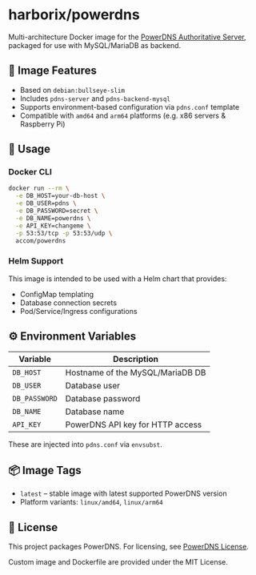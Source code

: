 # harborix/powerdns

Multi-architecture Docker image for the [PowerDNS Authoritative Server](https://doc.powerdns.com/authoritative/), packaged for use with MySQL/MariaDB as backend.

## 🧱 Image Features

- Based on `debian:bullseye-slim`
- Includes `pdns-server` and `pdns-backend-mysql`
- Supports environment-based configuration via `pdns.conf` template
- Compatible with `amd64` and `arm64` platforms (e.g. x86 servers & Raspberry Pi)

## 🚀 Usage

### Docker CLI

```bash
docker run --rm \
  -e DB_HOST=your-db-host \
  -e DB_USER=pdns \
  -e DB_PASSWORD=secret \
  -e DB_NAME=powerdns \
  -e API_KEY=changeme \
  -p 53:53/tcp -p 53:53/udp \
  accom/powerdns
```

### Helm Support

This image is intended to be used with a Helm chart that provides:
- ConfigMap templating
- Database connection secrets
- Pod/Service/Ingress configurations

## ⚙️ Environment Variables

| Variable       | Description                        |
|----------------|------------------------------------|
| `DB_HOST`      | Hostname of the MySQL/MariaDB DB   |
| `DB_USER`      | Database user                      |
| `DB_PASSWORD`  | Database password                  |
| `DB_NAME`      | Database name                      |
| `API_KEY`      | PowerDNS API key for HTTP access   |

These are injected into `pdns.conf` via `envsubst`.

## 📦 Image Tags

- `latest` – stable image with latest supported PowerDNS version
- Platform variants: `linux/amd64`, `linux/arm64`

## 📄 License

This project packages PowerDNS. For licensing, see [PowerDNS License](https://doc.powerdns.com/authoritative/introduction.html#license).

Custom image and Dockerfile are provided under the MIT License.

